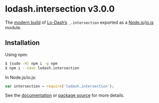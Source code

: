 # lodash.intersection v3.0.0

The [modern build](https://github.com/lodash/lodash/wiki/Build-Differences) of [Lo-Dash’s](https://lodash.com/) `_.intersection` exported as a [Node.js](http://nodejs.org/)/[io.js](https://iojs.org/) module.

## Installation

Using npm:

```bash
$ {sudo -H} npm i -g npm
$ npm i --save lodash.intersection
```

In Node.js/io.js:

```js
var intersection = require('lodash.intersection');
```

See the [documentation](https://lodash.com/docs#intersection) or [package source](https://github.com/lodash/lodash/blob/3.0.0-npm-packages/lodash.intersection/index.js) for more details.

